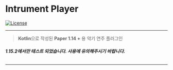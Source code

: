 # Intrument Player

[![License](https://img.shields.io/github/license/patrick-mc/instrument-player)](https://github.com/patrick-mc/instrument-player/blob/master/LICENSE)

---

> **Kotlin**으로 작성된 **Paper 1.14 +** 용 악기 연주 플러그인

###### ***1.15.2에서만 테스트 되었습니다. 사용에 유의해주시기 바랍니다.***

---